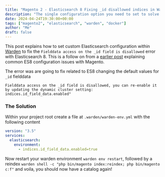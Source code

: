 ```yaml
---
title: "Magento 2 - Elasticsearch 8 Fixing _id disallowed indices in Warden"
description: "The single configuration option you need to set to solve the 'Fielddata access on the _id field is disallowed' error within Magento 2 with Warden"
date: 2024-04-24T19:30:00+00:00
tags: ["magento2", "elasticsearch", "warden", "docker"]
author: "Me"
draft: false
---
```


This post explains how to set custom Elasticsearch configuration within [Warden](https://warden.dev) to fix the `Fielddata access on the _id field is disallowed` error with Elasticsearch 8.
This is a follow on from a [earlier post](/posts/magento2-elasticsearch8/) explaining common ES8 configuration issues with Magento.

The error was are going to fix related to ES8 changing the default values for `_id` fielddata
```
Fielddata access on the _id field is disallowed, you can re-enable it by updating the dynamic cluster setting: indices.id_field_data.enabled"
```

### The Solution
Within your project root create a file at `.warden/warden-env.yml` with the following content
```yml
version: "3.5"
services:
  elasticsearch:
    environment:
      - indices.id_field_data.enabled=true
```

Now restart your warden environment `warden env restart`, followed by a reindex `warden shell -c "php bin/magento index:reindex; php bin/magento c:f"` and voila, you should now have a catalog again!
